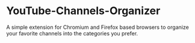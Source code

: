 # YouTube-Channels-Organizer
A simple extension for Chromium and Firefox based browsers to organize your favorite channels into the categories you prefer.
